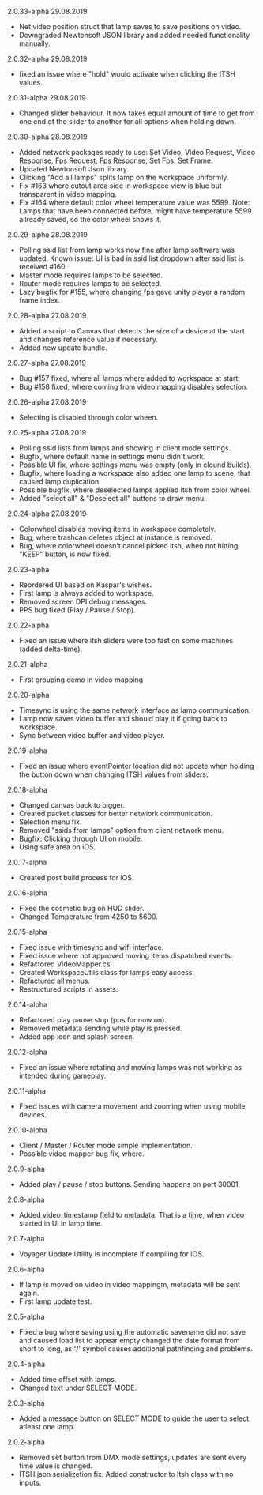 ﻿2.0.33-alpha                                                          29.08.2019
- Net video position struct that lamp saves to save positions on video.
- Downgraded Newtonsoft JSON library and added needed functionality manually.

2.0.32-alpha                                                          29.08.2019
- fixed an issue where "hold" would activate when clicking the ITSH values.

2.0.31-alpha                                                          29.08.2019
- Changed slider behaviour. It now takes equal amount of time to get from one
  end of the slider to another for all options when holding down.

2.0.30-alpha                                                          28.08.2019
- Added network packages ready to use: Set Video, Video Request, Video Response,
  Fps Request, Fps Response, Set Fps, Set Frame.
- Updated Newtonsoft Json library.
- Clicking "Add all lamps" splits lamp on the workspace uniformly.
- Fix #163 where cutout area side in workspace view is blue but transparent in
  video mapping.
- Fix #164 where default color wheel temperature value was 5599. Note: Lamps
  that have been connected before, might have temperature 5599 allready saved,
  so the color wheel shows it.

2.0.29-alpha                                                          28.08.2019
- Polling ssid list from lamp works now fine after lamp software was updated.
  Known issue: UI is bad in ssid list dropdown after ssid list is received #160.
- Master mode requires lamps to be selected.
- Router mode requires lamps to be selected.
- Lazy bugfix for #155, where changing fps gave unity player a random frame
  index.

2.0.28-alpha                                                          27.08.2019
- Added a script to Canvas that detects the size of a device at the start and
  changes reference value if necessary.
- Added new update bundle.

2.0.27-alpha                                                          27.08.2019
- Bug #157 fixed, where all lamps where added to workspace at start.
- Bug #158 fixed, where coming from video mapping disables selection.

2.0.26-alpha                                                          27.08.2019
- Selecting is disabled through color wheen.

2.0.25-alpha                                                          27.08.2019
- Polling ssid lists from lamps and showing in client mode settings.
- Bugfix, where default name in settings menu didn't work.
- Possible UI fix, where settings menu was empty (only in clound builds).
- Bugfix, where loading a workspace also added one lamp to scene, that caused
  lamp duplication.
- Possible bugfix, where deselected lamps applied itsh from color wheel.
- Added "select all" & "Deselect all" buttons to draw menu.

2.0.24-alpha                                                          27.08.2019
- Colorwheel disables moving items in workspace completely.
- Bug, where trashcan deletes object at instance is removed.
- Bug, where colorwheel doesn't cancel picked itsh, when not hitting "KEEP"
  button, is now fixed.

2.0.23-alpha
- Reordered UI based on Kaspar's wishes.
- First lamp is always added to workspace.
- Removed screen DPI debug messages.
- PPS bug fixed (Play / Pause / Stop).

2.0.22-alpha
- Fixed an issue where itsh sliders were too fast on some machines
  (added delta-time).

2.0.21-alpha
- First grouping demo in video mapping

2.0.20-alpha
- Timesync is using the same network interface as lamp communication.
- Lamp now saves video buffer and should play it if going back to workspace.
- Sync between video buffer and video player.

2.0.19-alpha
- Fixed an issue where eventPointer location did not update when holding the
  button down when changing ITSH values from sliders.

2.0.18-alpha
- Changed canvas back to bigger.
- Created packet classes for better netwiork communication.
- Selection menu fix.
- Removed "ssids from lamps" option from client network menu.
- Bugfix: Clicking through UI on mobile.
- Using safe area on iOS.

2.0.17-alpha
- Created post build process for iOS.

2.0.16-alpha
- Fixed the cosmetic bug on HUD slider.
- Changed Temperature from 4250 to 5600.

2.0.15-alpha
- Fixed issue with timesync and wifi interface.
- Fixed issue where not approved moving items dispatched events.
- Refactored VideoMapper.cs.
- Created WorkspaceUtils class for lamps easy access.
- Refactured all menus.
- Restructured scripts in assets.

2.0.14-alpha
- Refactored play pause stop (pps for now on).
- Removed metadata sending while play is pressed.
- Added app icon and splash screen.

2.0.12-alpha
- Fixed an issue where rotating and moving lamps was not working as intended
  during gameplay.

2.0.11-alpha
- Fixed issues with camera movement and zooming when using mobile devices.

2.0.10-alpha
- Client / Master / Router mode simple implementation.
- Possible video mapper bug fix, where.

2.0.9-alpha
- Added play / pause / stop buttons. Sending happens on port 30001.

2.0.8-alpha
- Added video_timestamp field to metadata. That is a time, when video started
  in UI in lamp time.

2.0.7-alpha
- Voyager Update Utility is incomplete if compiling for iOS.

2.0.6-alpha
- If lamp is moved on video in video mappingm, metadata will be sent again.
- First lamp update test.

2.0.5-alpha
- Fixed a bug where saving using the automatic savename did not save and caused
  load list to appear empty changed the date format from short to long, as '/'
  symbol causes additional pathfinding and problems.

2.0.4-alpha
- Added time offset with lamps.
- Changed text under SELECT MODE.

2.0.3-alpha
- Added a message button on SELECT MODE to guide the user to select atleast one
  lamp.

2.0.2-alpha
- Removed set button from DMX mode settings, updates are sent every time value
  is changed.
- ITSH json serializetion fix. Added constructor to Itsh class with no
  inputs.
